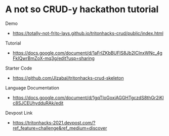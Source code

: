 # A not so CRUD-y hackathon tutorial

Demo
* https://totally-not-frito-lays.github.io/tritonhacks-crud/public/index.html

Tutorial
* https://docs.google.com/document/d/1aFrlZKbBUFlS8Jb2ICInxWNc_4gFklQwrBmZoX-mq3g/edit?usp=sharing

Starter Code
* https://github.com/JIzabal/tritonhacks-crud-skeleton

Language Documentation
* https://docs.google.com/document/d/1gqTIoGoxiAGGHTgczdS8thGr2iKlc8SJCEUhydduRAk/edit

Devpost Link
* https://tritonhacks-2021.devpost.com/?ref_feature=challenge&ref_medium=discover
